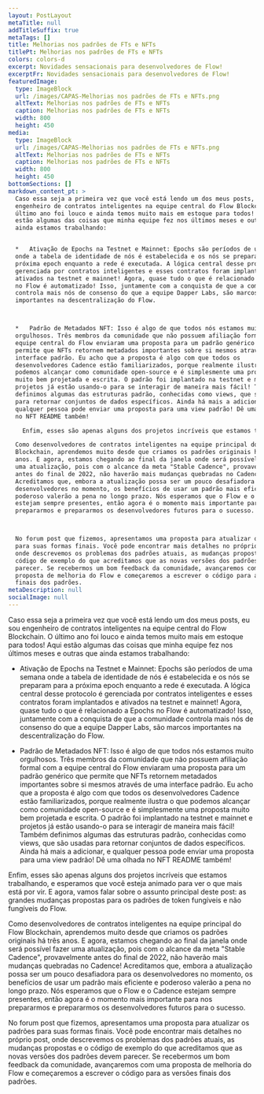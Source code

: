 ```yaml
---
layout: PostLayout
metaTitle: null
addTitleSuffix: true
metaTags: []
title: Melhorias nos padrões de FTs e NFTs
titlePt: Melhorias nos padrões de FTs e NFTs
colors: colors-d
excerpt: Novidades sensacionais para desenvolvedores de Flow!
excerptFr: Novidades sensacionais para desenvolvedores de Flow!
featuredImage:
  type: ImageBlock
  url: /images/CAPAS-Melhorias nos padrões de FTs e NFTs.png
  altText: Melhorias nos padrões de FTs e NFTs
  caption: Melhorias nos padrões de FTs e NFTs
  width: 800
  height: 450
media:
  type: ImageBlock
  url: /images/CAPAS-Melhorias nos padrões de FTs e NFTs.png
  altText: Melhorias nos padrões de FTs e NFTs
  caption: Melhorias nos padrões de FTs e NFTs
  width: 800
  height: 450
bottomSections: []
markdown_content_pt: >
  Caso essa seja a primeira vez que você está lendo um dos meus posts, eu sou
  engenheiro de contratos inteligentes na equipe central do Flow Blockchain. O
  último ano foi louco e ainda temos muito mais em estoque para todos! Aqui
  estão algumas das coisas que minha equipe fez nos últimos meses e outras que
  ainda estamos trabalhando:


  *   Ativação de Epochs na Testnet e Mainnet: Epochs são períodos de uma semana
  onde a tabela de identidade de nós é estabelecida e os nós se preparam para a
  próxima epoch enquanto a rede é executada. A lógica central desse protocolo é
  gerenciada por contratos inteligentes e esses contratos foram implantados e
  ativados na testnet e mainnet! Agora, quase tudo o que é relacionado a Epochs
  no Flow é automatizado! Isso, juntamente com a conquista de que a comunidade
  controla mais nós de consenso do que a equipe Dapper Labs, são marcos
  importantes na descentralização do Flow.



  *   Padrão de Metadados NFT: Isso é algo de que todos nós estamos muito
  orgulhosos. Três membros da comunidade que não possuem afiliação formal com a
  equipe central do Flow enviaram uma proposta para um padrão genérico que
  permite que NFTs retornem metadados importantes sobre si mesmos através de uma
  interface padrão. Eu acho que a proposta é algo com que todos os
  desenvolvedores Cadence estão familiarizados, porque realmente ilustra o que
  podemos alcançar como comunidade open-source e é simplesmente uma proposta
  muito bem projetada e escrita. O padrão foi implantado na testnet e mainnet e
  projetos já estão usando-o para se interagir de maneira mais fácil! Também
  definimos algumas das estruturas padrão, conhecidas como views, que são usadas
  para retornar conjuntos de dados específicos. Ainda há mais a adicionar, e
  qualquer pessoa pode enviar uma proposta para uma view padrão! Dê uma olhada
  no NFT README também!

    Enfim, esses são apenas alguns dos projetos incríveis que estamos trabalhando, e esperamos que você esteja animado para ver o que mais está por vir. E agora, vamos falar sobre o assunto principal deste post: as grandes mudanças propostas para os padrões de token fungíveis e não fungíveis do Flow.

  Como desenvolvedores de contratos inteligentes na equipe principal do Flow
  Blockchain, aprendemos muito desde que criamos os padrões originais há três
  anos. E agora, estamos chegando ao final da janela onde será possível fazer
  uma atualização, pois com o alcance da meta "Stable Cadence", provavelmente
  antes do final de 2022, não haverão mais mudanças quebradas no Cadence!
  Acreditamos que, embora a atualização possa ser um pouco desafiadora para os
  desenvolvedores no momento, os benefícios de usar um padrão mais eficiente e
  poderoso valerão a pena no longo prazo. Nós esperamos que o Flow e o Cadence
  estejam sempre presentes, então agora é o momento mais importante para nos
  prepararmos e prepararmos os desenvolvedores futuros para o sucesso.



  No forum post que fizemos, apresentamos uma proposta para atualizar os padrões
  para suas formas finais. Você pode encontrar mais detalhes no próprio post,
  onde descrevemos os problemas dos padrões atuais, as mudanças propostas e o
  código de exemplo do que acreditamos que as novas versões dos padrões devem
  parecer. Se recebermos um bom feedback da comunidade, avançaremos com uma
  proposta de melhoria do Flow e começaremos a escrever o código para as versões
  finais dos padrões.
metaDescription: null
socialImage: null
---
```

Caso essa seja a primeira vez que você está lendo um dos meus posts, eu sou engenheiro de contratos inteligentes na equipe central do Flow Blockchain. O último ano foi louco e ainda temos muito mais em estoque para todos! Aqui estão algumas das coisas que minha equipe fez nos últimos meses e outras que ainda estamos trabalhando:

*   Ativação de Epochs na Testnet e Mainnet: Epochs são períodos de uma semana onde a tabela de identidade de nós é estabelecida e os nós se preparam para a próxima epoch enquanto a rede é executada. A lógica central desse protocolo é gerenciada por contratos inteligentes e esses contratos foram implantados e ativados na testnet e mainnet! Agora, quase tudo o que é relacionado a Epochs no Flow é automatizado! Isso, juntamente com a conquista de que a comunidade controla mais nós de consenso do que a equipe Dapper Labs, são marcos importantes na descentralização do Flow.

*   Padrão de Metadados NFT: Isso é algo de que todos nós estamos muito orgulhosos. Três membros da comunidade que não possuem afiliação formal com a equipe central do Flow enviaram uma proposta para um padrão genérico que permite que NFTs retornem metadados importantes sobre si mesmos através de uma interface padrão. Eu acho que a proposta é algo com que todos os desenvolvedores Cadence estão familiarizados, porque realmente ilustra o que podemos alcançar como comunidade open-source e é simplesmente uma proposta muito bem projetada e escrita. O padrão foi implantado na testnet e mainnet e projetos já estão usando-o para se interagir de maneira mais fácil! Também definimos algumas das estruturas padrão, conhecidas como views, que são usadas para retornar conjuntos de dados específicos. Ainda há mais a adicionar, e qualquer pessoa pode enviar uma proposta para uma view padrão! Dê uma olhada no NFT README também!

Enfim, esses são apenas alguns dos projetos incríveis que estamos trabalhando, e esperamos que você esteja animado para ver o que mais está por vir. E agora, vamos falar sobre o assunto principal deste post: as grandes mudanças propostas para os padrões de token fungíveis e não fungíveis do Flow.

Como desenvolvedores de contratos inteligentes na equipe principal do Flow Blockchain, aprendemos muito desde que criamos os padrões originais há três anos. E agora, estamos chegando ao final da janela onde será possível fazer uma atualização, pois com o alcance da meta "Stable Cadence", provavelmente antes do final de 2022, não haverão mais mudanças quebradas no Cadence! Acreditamos que, embora a atualização possa ser um pouco desafiadora para os desenvolvedores no momento, os benefícios de usar um padrão mais eficiente e poderoso valerão a pena no longo prazo. Nós esperamos que o Flow e o Cadence estejam sempre presentes, então agora é o momento mais importante para nos prepararmos e prepararmos os desenvolvedores futuros para o sucesso.

No forum post que fizemos, apresentamos uma proposta para atualizar os padrões para suas formas finais. Você pode encontrar mais detalhes no próprio post, onde descrevemos os problemas dos padrões atuais, as mudanças propostas e o código de exemplo do que acreditamos que as novas versões dos padrões devem parecer. Se recebermos um bom feedback da comunidade, avançaremos com uma proposta de melhoria do Flow e começaremos a escrever o código para as versões finais dos padrões.
